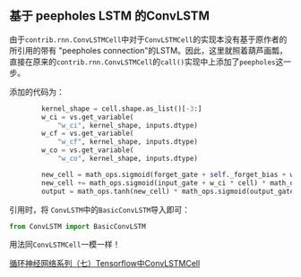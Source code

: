 ## 基于 peepholes LSTM 的ConvLSTM

由于`contrib.rnn.ConvLSTMCell`中对于`ConvLSTMCell`的实现本没有基于原作者的所引用的带有 "peepholes connection"的LSTM。因此，这里就照着葫芦画瓢，直接在原来的`contrib.rnn.ConvLSTMCell`的`call()`实现中上添加了`peepholes`这一步。<br>

添加的代码为：
```python
		kernel_shape = cell.shape.as_list()[-3:]
		w_ci = vs.get_variable(
			"w_ci", kernel_shape, inputs.dtype)
		w_cf = vs.get_variable(
			"w_cf", kernel_shape, inputs.dtype)
		w_co = vs.get_variable(
			"w_co", kernel_shape, inputs.dtype)

        new_cell = math_ops.sigmoid(forget_gate + self._forget_bias + w_cf * cell) * cell
        new_cell += math_ops.sigmoid(input_gate + w_ci * cell) * math_ops.tanh(new_input)
        output = math_ops.tanh(new_cell) * math_ops.sigmoid(output_gate + w_co * new_cell)
```

引用时，将 `ConvLSTM`中的`BasicConvLSTM`导入即可：
```python
from ConvLSTM import BasicConvLSTM
```
用法同`ConvLSTMCell`一模一样！

[循环神经网络系列（七）Tensorflow中ConvLSTMCell](https://blog.csdn.net/The_lastest/article/details/84309807)